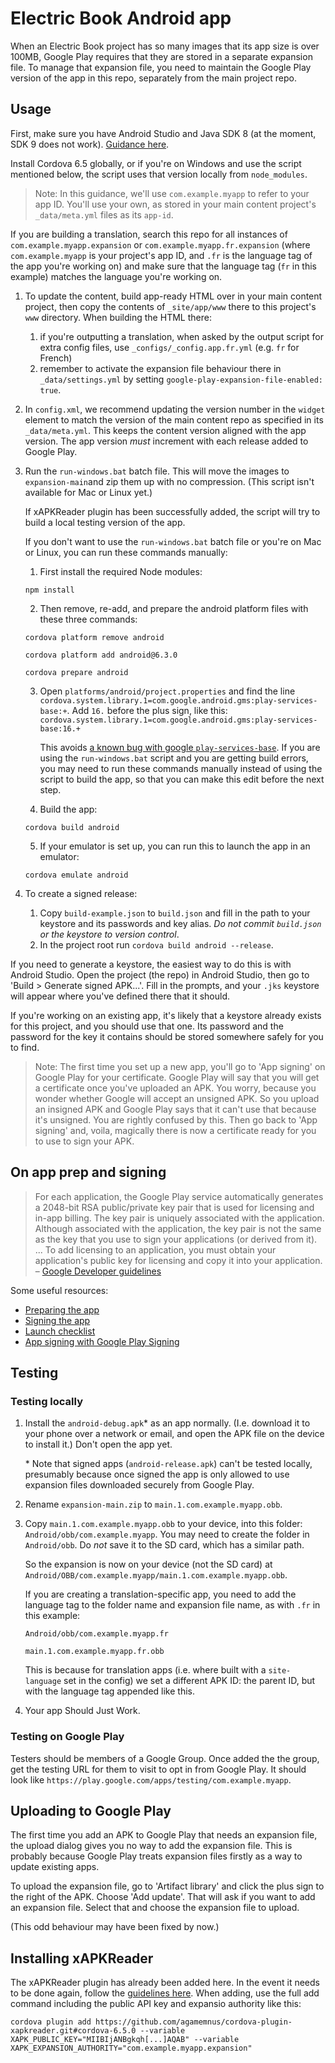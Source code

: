 # Electric Book Android app

When an Electric Book project has so many images that its app size is over 100MB, Google Play requires that they are stored in a separate expansion file. To manage that expansion file, you need to maintain the Google Play version of the app in this repo, separately from the main project repo.

## Usage

First, make sure you have Android Studio and Java SDK 8 (at the moment, SDK 9 does not work). [Guidance here](https://cordova.apache.org/docs/en/latest/guide/platforms/android/).

Install Cordova 6.5 globally, or if you're on Windows and use the script mentioned below, the script uses that version locally from `node_modules`.

> Note: In this guidance, we'll use `com.example.myapp` to refer to your app ID. You'll use your own, as stored in your main content project's `_data/meta.yml` files as its `app-id`.

If you are building a translation, search this repo for all instances of `com.example.myapp.expansion` or `com.example.myapp.fr.expansion` (where `com.example.myapp` is your project's app ID, and `.fr` is the language tag of the app you're working on) and make sure that the language tag (`fr` in this example) matches the language you're working on.

1. To update the content, build app-ready HTML over in your main content project, then copy the contents of `_site/app/www` there to this project's `www` directory. When building the HTML there:
   1. if you're outputting a translation, when asked by the output script for extra config files, use `_configs/_config.app.fr.yml` (e.g. `fr` for French)
   1. remember to activate the expansion file behaviour there in `_data/settings.yml` by setting `google-play-expansion-file-enabled: true`.
2. In `config.xml`, we recommend updating the version number in the `widget` element to match the version of the main content repo as specified in its `_data/meta.yml`. This keeps the content version aligned with the app version. The app version *must* increment with each release added to Google Play.
2. Run the `run-windows.bat` batch file. This will move the images to `expansion-main`and zip them up with no compression. (This script isn't available for Mac or Linux yet.)
   
   If xAPKReader plugin has been successfully added, the script will try to build a local testing version of the app.

   If you don't want to use the `run-windows.bat` batch file or you're on Mac or Linux, you can run these commands manually:
   
   1. First install the required Node modules:

   ```
   npm install
   ```

   2. Then remove, re-add, and prepare the android platform files with these three commands:

   ```
   cordova platform remove android
   ```

   ```
   cordova platform add android@6.3.0
   ```

   ```
   cordova prepare android
   ```

   3. Open `platforms/android/project.properties` and find the line `cordova.system.library.1=com.google.android.gms:play-services-base:+`. Add `16.` before the plus sign, like this: `cordova.system.library.1=com.google.android.gms:play-services-base:16.+`

      This avoids [a known bug with google `play-services-base`](https://developers.google.com/android/guides/releases#august_07_2019). If you are using the `run-windows.bat` script and you are getting build errors, you may need to run these commands manually instead of using the script to build the app, so that you can make this edit before the next step.

   4. Build the app:

   ```
   cordova build android
   ```

   5. If your emulator is set up, you can run this to launch the app in an emulator:

   ```
   cordova emulate android
   ```

3. To create a signed release:
   1.  Copy `build-example.json` to `build.json` and fill in the path to your keystore and its passwords and key alias. *Do not commit `build.json` or the keystore to version control*.
   2.  In the project root run `cordova build android --release`.

If you need to generate a keystore, the easiest way to do this is with Android Studio. Open the project (the repo) in Android Studio, then go to 'Build > Generate signed APK...'. Fill in the prompts, and your `.jks` keystore will appear where you've defined there that it should.

If you're working on an existing app, it's likely that a keystore already exists for this project, and you should use that one. Its password and the password for the key it contains should be stored somewhere safely for you to find.

> Note: The first time you set up a new app, you'll go to 'App signing' on Google Play for your certificate. Google Play will say that you will get a certificate once you've uploaded an APK. You worry, because you wonder whether Google will accept an unsigned APK. So you upload an insigned APK and Google Play says that it can't use that because it's unsigned. You are rightly confused by this. Then go back to 'App signing' and, voila, magically there is now a certificate ready for you to use to sign your APK.

## On app prep and signing

> For each application, the Google Play service automatically generates a 2048-bit RSA public/private key pair that is used for licensing and in-app billing. The key pair is uniquely associated with the application. Although associated with the application, the key pair is not the same as the key that you use to sign your applications (or derived from it). ... To add licensing to an application, you must obtain your application's public key for licensing and copy it into your application. – [Google Developer guidelines](https://developer.android.com/google/play/licensing/adding-licensing)

Some useful resources:

- [Preparing the app](https://developer.android.com/studio/publish/preparing)
- [Signing the app](https://developer.android.com/studio/publish/app-signing)
- [Launch checklist](https://developer.android.com/distribute/best-practices/launch/launch-checklist)
- [App signing with Google Play Signing](https://medium.com/mindorks/securing-and-optimizing-your-app-with-google-play-app-signing-24a3658fd319)

## Testing

### Testing locally

1. Install the `android-debug.apk`\* as an app normally. (I.e. download it to your phone over a network or email, and open the APK file on the device to install it.) Don't open the app yet.

   \* Note that signed apps (`android-release.apk`) can't be tested locally, presumably because once signed the app is only allowed to use expansion files downloaded securely from Google Play.

2. Rename `expansion-main.zip` to `main.1.com.example.myapp.obb`.
3. Copy `main.1.com.example.myapp.obb` to your device, into this folder: `Android/obb/com.example.myapp`. You may need to create the folder in `Android/obb`. Do *not* save it to the SD card, which has a similar path.

   So the expansion is now on your device (not the SD card) at `Android/OBB/com.example.myapp/main.1.com.example.myapp.obb`.

   If you are creating a translation-specific app, you need to add the language tag to the folder name and expansion file name, as with `.fr` in this example:

   `Android/obb/com.example.myapp.fr`

   `main.1.com.example.myapp.fr.obb`

   This is because for translation apps (i.e. where built with a `site-language` set in the config) we set a different APK ID: the parent ID, but with the language tag appended like this.

4. Your app Should Just Work.

### Testing on Google Play

Testers should be members of a Google Group. Once added the the group, get the testing URL for them to visit to opt in from Google Play. It should look like `https://play.google.com/apps/testing/com.example.myapp`.

## Uploading to Google Play

The first time you add an APK to Google Play that needs an expansion file, the upload dialog gives you no way to add the expansion file. This is probably because Google Play treats expansion files firstly as a way to update existing apps. 

To upload the expansion file, go to 'Artifact library' and click the plus sign to the right of the APK. Choose 'Add update'. That will ask if you want to add an expansion file. Select that and choose the expansion file to upload.

(This odd behaviour may have been fixed by now.)

## Installing xAPKReader

The xAPKReader plugin has already been added here. In the event it needs to be done again, follow the [guidelines here](https://github.com/agamemnus/cordova-plugin-xapkreader/tree/cordova-6.5.0). When adding, use the full add command including the public API key and expansio authority like this:

```
cordova plugin add https://github.com/agamemnus/cordova-plugin-xapkreader.git#cordova-6.5.0 --variable XAPK_PUBLIC_KEY="MIIBIjANBgkqh[...]AQAB" --variable XAPK_EXPANSION_AUTHORITY="com.example.myapp.expansion"
```
